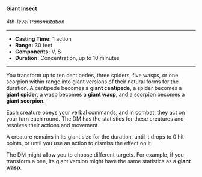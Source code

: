 #### Giant Insect
*4th-level transmutation*
___
- **Casting Time:** 1 action
- **Range:** 30 feet
- **Components:** V, S
- **Duration:** Concentration, up to 10 minutes
---
You transform up to ten centipedes, three spiders, five wasps, or one scorpion within range into giant versions of their natural forms for the duration. A centipede becomes a **giant centipede**, a spider becomes a **giant spider**, a wasp becomes a **giant wasp**, and a scorpion becomes a **giant scorpion**.

Each creature obeys your verbal commands, and in combat, they act on your turn each round. The DM has the statistics for these creatures and resolves their actions and movement.

A creature remains in its giant size for the duration, until it drops to 0 hit points, or until you use an action to dismiss the effect on it.

The DM might allow you to choose different targets. For example, if you transform a bee, its giant version might have the same statistics as a **giant wasp**.